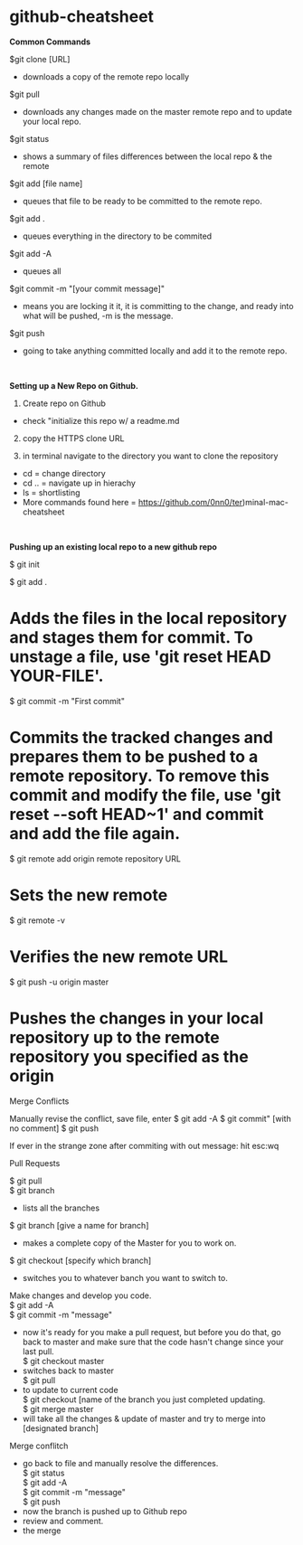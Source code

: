 # github-cheatsheet

<strong>Common Commands</strong>

$git clone [URL]  
  - downloads a copy of the remote repo locally

$git pull   
  - downloads any changes made on the master remote repo and to update your local repo. 

$git status  
  - shows a summary of files differences between the local repo & the remote 

$git add [file name]  
  - queues that file to be ready to be committed to the remote repo.   

$git add .  
  - queues everything in the directory to be commited  

$git add -A  
  - queues all

$git commit -m "[your commit message]"  
  - means you are locking it it, it is committing to the change, and ready into what will be pushed, -m is the message.  

$git push   
  - going to take anything committed locally and add it to the remote repo.  
  
<br>  

<strong>Setting up a New Repo on Github.</strong>

1) Create repo on Github  
  - check "initialize this repo w/ a readme.md 
  
2) copy the HTTPS clone URL  

3) in terminal navigate to the directory you want to clone the repository  

  - cd = change directory  
  - cd .. = navigate up in hierachy  
  - ls = shortlisting  
  - More commands found here = https://github.com/0nn0/ter)minal-mac-cheatsheet 
<br>



<strong>Pushing up an existing local repo to a new github repo</strong>

$ git init

$ git add .  
  # Adds the files in the local repository and stages them for commit. To unstage a file, use 'git reset HEAD YOUR-FILE'.
  
$ git commit -m "First commit"  
  # Commits the tracked changes and prepares them to be pushed to a remote repository. To remove this commit and modify the file, use 'git reset --soft HEAD~1' and commit and add the file again.
  
$ git remote add origin remote repository URL  
  # Sets the new remote
  
$ git remote -v  
  # Verifies the new remote URL
  
$ git push -u origin master  
  # Pushes the changes in your local repository up to the remote repository you specified as the origin


<stron>Merge Conflicts</stron>

Manually revise the conflict, save file, enter 
$ git add -A
$ git commit"    [with no comment]
$ git push

If ever in the strange zone after commiting with out message:
hit esc:wq



Pull Requests

$ git pull  
$ git branch  
- lists all the branches

$ git branch [give a name for branch]  
- makes a complete copy of the Master for you to work on.  

$ git checkout [specify which branch]  
- switches you to whatever banch you want to switch to.

Make changes and develop you code.  
$ git add -A  
$ git commit -m "message"  
- now it's ready for you make a pull request, but before you do that, go back to master and make sure that the code hasn't change since your last pull.  
$ git checkout master  
- switches back to master  
$ git pull
- to update to current code  
$ git checkout [name of the branch you just completed updating.  
$ git merge master
- will take all the changes & update of master  and try to merge into [designated branch]

Merge conflitch  
- go back to file and manually resolve the differences.  
$ git status  
$ git add -A  
$ git commit -m "message"  
$ git push   
- now the branch is pushed up to Github repo  
- review and comment.  
- the merge



